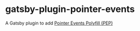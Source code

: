 # gatsby-plugin-pointer-events

A Gatsby plugin to add [Pointer Events Polyfill (PEP)](https://github.com/jquery/PEP)
